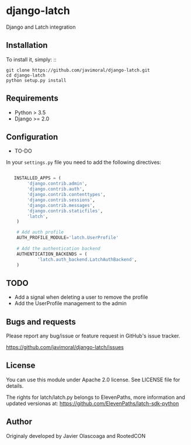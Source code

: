django-latch
============

Django and Latch integration

Installation
-------------

To install it, simply: ::
   
    git clone https://github.com/javimoral/django-latch.git
    cd django-latch
    python setup.py install



Requirements
------------

- Python > 3.5
- Django >= 2.0



Configuration
-------------

- TO-DO


In your ``settings.py`` file you need to add the following directives:

```python

   INSTALLED_APPS = (
        'django.contrib.admin',
        'django.contrib.auth',
        'django.contrib.contenttypes',
        'django.contrib.sessions',
        'django.contrib.messages',
        'django.contrib.staticfiles',
        'latch',
    )

    # Add auth profile 
    AUTH_PROFILE_MODULE='latch.UserProfile'
    
    # Add the authentication backend
    AUTHENTICATION_BACKENDS = (
            'latch.auth_backend.LatchAuthBackend',
    )
```
    
TODO
----

* Add a signal when deleting a user to remove the profile
* Add the UserProfile management to the admin


Bugs and requests
-----------------

Please report any bug/issue or feature request in GitHub's issue tracker.

https://github.com/javimoral/django-latch/issues


License
-------

You can use this module under Apache 2.0 license. See LICENSE file for details.

The rights for latch/latch.py belongs to ElevenPaths, more information and updated versionas at:
https://github.com/ElevenPaths/latch-sdk-python

Author
------

Originaly developed by Javier Olascoaga and RootedCON

